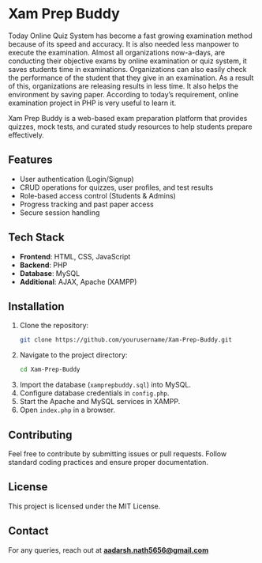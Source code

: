 # Xam Prep Buddy
Today Online Quiz System has become a fast growing examination method because of its speed and accuracy. It is also needed less manpower to execute the examination. Almost all organizations now-a-days, are conducting their objective exams by online examination or quiz system, it saves students time in examinations. Organizations can also easily check the performance of the student that they give in an examination. As a result of this, organizations are releasing results in less time. It also helps the environment by saving paper. According to today’s requirement, online examination project in PHP is very useful to learn it.

Xam Prep Buddy is a web-based exam preparation platform that provides quizzes, mock tests, and curated study resources to help students prepare effectively.

## Features
- User authentication (Login/Signup)
- CRUD operations for quizzes, user profiles, and test results
- Role-based access control (Students & Admins)
- Progress tracking and past paper access
- Secure session handling

## Tech Stack
- **Frontend**: HTML, CSS, JavaScript
- **Backend**: PHP
- **Database**: MySQL
- **Additional**: AJAX, Apache (XAMPP)

## Installation
1. Clone the repository:
   ```sh
   git clone https://github.com/yourusername/Xam-Prep-Buddy.git
   ```
2. Navigate to the project directory:
   ```sh
   cd Xam-Prep-Buddy
   ```
3. Import the database (`xamprepbuddy.sql`) into MySQL.
4. Configure database credentials in `config.php`.
5. Start the Apache and MySQL services in XAMPP.
6. Open `index.php` in a browser.

## Contributing
Feel free to contribute by submitting issues or pull requests. Follow standard coding practices and ensure proper documentation.

## License
This project is licensed under the MIT License.

## Contact
For any queries, reach out at **aadarsh.nath5656@gmail.com**



